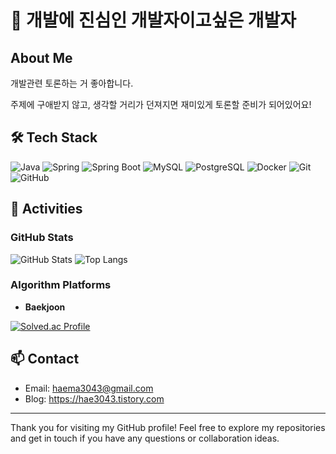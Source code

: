 # 👋 개발에 진심인 개발자이고싶은 개발자

## About Me

개발관련 토론하는 거 좋아합니다.  
  
주제에 구애받지 않고, 생각할 거리가 던져지면 재미있게 토론할 준비가 되어있어요!

## 🛠️ Tech Stack

![Java](https://img.shields.io/badge/Java-ED8B00?style=for-the-badge&logo=java&logoColor=white)
![Spring](https://img.shields.io/badge/Spring-6DB33F?style=for-the-badge&logo=spring&logoColor=white)
![Spring Boot](https://img.shields.io/badge/Spring_Boot-F2F4F9?style=for-the-badge&logo=spring-boot)
![MySQL](https://img.shields.io/badge/MySQL-4479A1?style=for-the-badge&logo=mysql&logoColor=white)
![PostgreSQL](https://img.shields.io/badge/PostgreSQL-316192?style=for-the-badge&logo=postgresql&logoColor=white)
![Docker](https://img.shields.io/badge/Docker-2496ED?style=for-the-badge&logo=docker&logoColor=white)
![Git](https://img.shields.io/badge/Git-F05032?style=for-the-badge&logo=git&logoColor=white)
![GitHub](https://img.shields.io/badge/GitHub-181717?style=for-the-badge&logo=github&logoColor=white)

## 📝 Activities

### GitHub Stats

![GitHub Stats](https://github-readme-stats.vercel.app/api?count_private=true&username=hyun1024&show_icons=true&theme=radical)
![Top Langs](https://github-readme-stats.vercel.app/api/top-langs/?username=hyun1024&layout=compact&theme=radical)

### Algorithm Platforms

- **Baekjoon**  

 [![Solved.ac Profile](http://mazassumnida.wtf/api/v2/generate_badge?boj=hop1003)](https://solved.ac/hop1003/)

## 📫 Contact

- Email: haema3043@gmail.com
- Blog: https://hae3043.tistory.com

---

Thank you for visiting my GitHub profile! Feel free to explore my repositories and get in touch if you have any questions or collaboration ideas.
<!--
**hyun1024/hyun1024** is a ✨ _special_ ✨ repository because its `README.md` (this file) appears on your GitHub profile.

Here are some ideas to get you started:

- 🔭 I’m currently working on ...
- 🌱 I’m currently learning ...
- 👯 I’m looking to collaborate on ...
- 🤔 I’m looking for help with ...
- 💬 Ask me about ...
- 📫 How to reach me: ...
- 😄 Pronouns: ...
- ⚡ Fun fact: ...
-->
